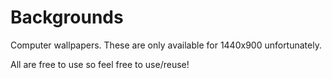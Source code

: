 # Backgrounds

Computer wallpapers. These are only available for 1440x900 unfortunately. 

All are free to use so feel free to use/reuse!
